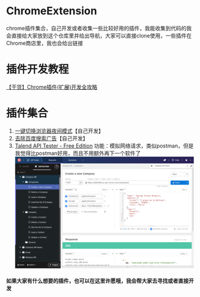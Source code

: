 # ChromeExtension
chrome插件集合，自己开发或者收集一些比较好用的插件，我能收集到代码的我会直接给大家放到这个仓库里并给出导航，大家可以直接clone使用，一些插件在Chrome商店里，我也会给出链接

# 插件开发教程
[【干货】Chrome插件(扩展)开发全攻略](https://blog.haoji.me/chrome-plugin-develop.html?from=xa)

# 插件集合
1. [一键切换浏览器夜间模式](https://github.com/Elaine2048/ChromeExtension/tree/main/dark-mode-extension)【自己开发】
2. [去除百度搜索广告](https://github.com/Elaine2048/ChromeExtension/tree/main/remove-adv)【自己开发】
3. [Talend API Tester - Free Edition](https://chromewebstore.google.com/detail/talend-api-tester-free-ed/aejoelaoggembcahagimdiliamlcdmfm)
   功能：模拟网络请求，类似postman，但是我觉得比postman好用，而且不用额外再下一个软件了
   ![images](./images/image.png)
   

#### 如果大家有什么想要的插件，也可以在这里许愿哦，我会帮大家去寻找或者直接开发

